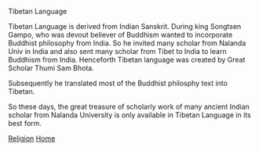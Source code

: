 Tibetan Language

Tibetan Language is derived from Indian Sanskrit. During king Songtsen Gampo, who was devout believer of Buddhism wanted to incorporate Buddhist philosophy from India. So he invited many scholar from Nalanda Univ in India and also sent many scholar from Tibet to India to learn Buddhism from India. Henceforth Tibetan language was created by Great Scholar Thumi Sam Bhota.

Subsequently he translated most of the Buddhist philosphy text into Tibetan. 

So these days, the great treasure of scholarly work of many ancient Indian scholar from Nalanda University is only available in Tibetan Language in its best form.

[Religion](../Language/Religion.md)
[Home](../Tibet.md)